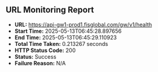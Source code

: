 ## URL Monitoring Report

- **URL:** https://api-gw1-prod1.fisglobal.com/gw/v1/health
- **Start Time:** 2025-05-13T06:45:28.897656
- **End Time:** 2025-05-13T06:45:29.110923
- **Total Time Taken:** 0.213267 seconds
- **HTTP Status Code:** 200
- **Status:** Success
- **Failure Reason:** N/A
